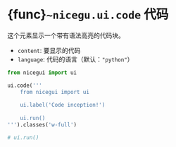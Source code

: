 # {func}`~nicegu.ui.code` 代码

这个元素显示一个带有语法高亮的代码块。

- `content`: 要显示的代码
- `language`: 代码的语言（默认：`"python"`）

```python
from nicegui import ui

ui.code('''
    from nicegui import ui
    
    ui.label('Code inception!')
        
    ui.run()
''').classes('w-full')

# ui.run()
```
